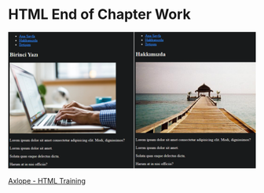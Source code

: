# HTML End of Chapter Work

![alt text](https://github.com/Axlope/html-training/blob/main/html-training.png)

<p><a href="https://axlope.github.io/html-training">Axlope - HTML Training</a><p>

